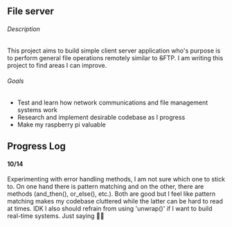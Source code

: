 ## File server
###### Description
This project aims to build simple client server application who's purpose is to perform general file operations remotely similar to ~~S~~FTP. 
I am writing this project to find areas I can improve.

###### Goals
- Test and learn how network communications and file management systems work
- Research and implement desirable codebase as I progress
- Make my raspberry pi valuable 

## Progress Log
#### 10/14
Experimenting with error handling methods, I am not sure which one to stick to. On one hand there is pattern matching and on the other, there are methods (and_then(), or_else(), etc.). Both are good but I feel like pattern matching makes my codebase cluttered while the latter can be hard to read at times. IDK
I also should refrain from using 'unwrap()' if I want to build real-time systems. Just saying 🤷‍♂️
